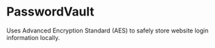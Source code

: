 # PasswordVault
Uses Advanced Encryption Standard (AES) to safely store website login information locally.
